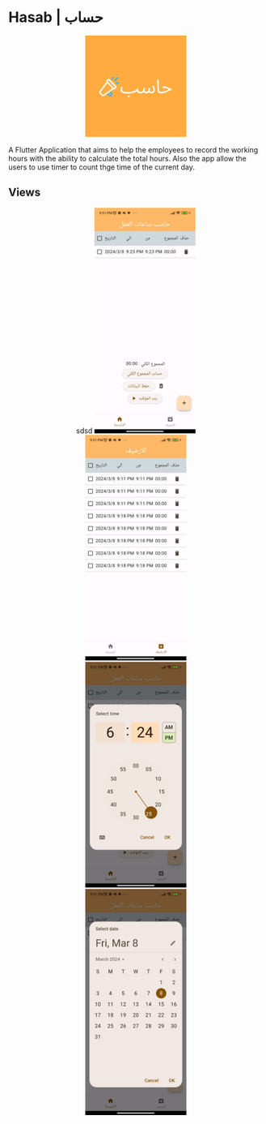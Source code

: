 # Hasab | حساب

<div align='center' > 
<img src='assets/icon.png' width='200px' />
</div>

A Flutter Application that aims to help the employees to record the working hours with the ability to calculate the total hours. Also the app allow the users to use timer to count thge time of the current day.

## Views

<div align='center' > 
sdsd
<img width='200px' src='assets/screenshots/WhatsApp Image 2024-03-08 at 22.45.37_550bd668.jpg'/>
</div>
<div align='center' > 
<img width='200px' src='assets/screenshots//WhatsApp Image 2024-03-08 at 22.45.35_7df611be.jpg'/>
</div>

<div align='center' > 
<img width='200px' src='assets/screenshots/WhatsApp Image 2024-03-08 at 22.45.36_51a24d03.jpg'/>
</div>

<div align='center' > 
<img width='200px' src='assets/screenshots/WhatsApp Image 2024-03-08 at 22.45.36_f294c3e5.jpg'/>
</div>




